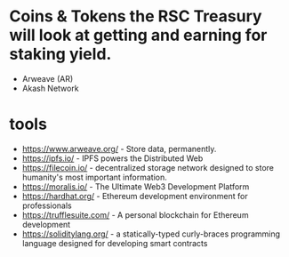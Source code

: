 # Coins & Tokens the RSC Treasury will look at getting and earning for staking yield. 

- Arweave (AR) 
- Akash Network 


# tools

- https://www.arweave.org/ - Store data, permanently.
- https://ipfs.io/ - IPFS powers the Distributed Web
- https://filecoin.io/ - decentralized storage network designed to store humanity's most important information.
- https://moralis.io/ - The Ultimate Web3 Development Platform
- https://hardhat.org/ - Ethereum development environment for professionals
- https://trufflesuite.com/ - A personal blockchain for Ethereum development
- https://soliditylang.org/ - a statically-typed curly-braces programming language designed for developing smart contracts
